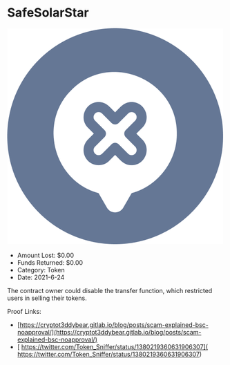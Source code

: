 # SafeSolarStar
![SafeSolarStar](/rektimages/SafeSolarStar.png)
- Amount Lost: $0.00
- Funds Returned: $0.00
- Category: Token
- Date: 2021-6-24

The contract owner could disable the transfer function, which restricted users in selling their tokens.  
  



Proof Links:
- [https://cryptot3ddybear.gitlab.io/blog/posts/scam-explained-bsc-noapproval/](https://cryptot3ddybear.gitlab.io/blog/posts/scam-explained-bsc-noapproval/)
- [ https://twitter.com/Token_Sniffer/status/1380219360631906307]( https://twitter.com/Token_Sniffer/status/1380219360631906307)


